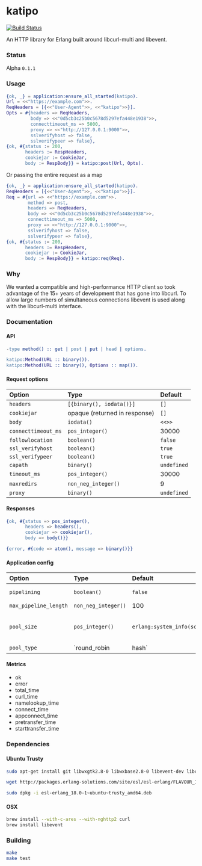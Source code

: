 katipo
=====

[![Build Status][travis_ci_image]][travis_ci]

An HTTP library for Erlang built around libcurl-multi and libevent.

### Status

Alpha `0.1.1`

### Usage

```erlang
{ok, _} = application:ensure_all_started(katipo).
Url = <<"https://example.com">>.
ReqHeaders = [{<<"User-Agent">>, <<"katipo">>}].
Opts = #{headers => ReqHeaders,
         body => <<"0d5cb3c25b0c5678d5297efa448e1938">>,
         connecttimeout_ms => 5000,
         proxy => <<"http://127.0.0.1:9000">>,
         sslverifyhost => false,
         sslverifypeer => false},
{ok, #{status := 200,
       headers := RespHeaders,
       cookiejar := CookieJar,
       body := RespBody}} = katipo:post(Url, Opts).
```

Or passing the entire request as a map

```erlang
{ok, _} = application:ensure_all_started(katipo).
ReqHeaders = [{<<"User-Agent">>, <<"katipo">>}].
Req = #{url => <<"https://example.com">>.
        method => post,
        headers => ReqHeaders,
        body => <<"0d5cb3c25b0c5678d5297efa448e1938">>,
        connecttimeout_ms => 5000,
        proxy => <<"http://127.0.0.1:9000">>,
        sslverifyhost => false,
        sslverifypeer => false},
{ok, #{status := 200,
       headers := RespHeaders,
       cookiejar := CookieJar,
       body := RespBody}} = katipo:req(Req).
```


### Why

We wanted a compatible and high-performance HTTP client so took
advantage of the 15+ years of development that has gone into libcurl.
To allow large numbers of simultaneous connections libevent is used
along with the libcurl-multi interface.

### Documentation

#### API

```erlang
-type method() :: get | post | put | head | options.

katipo:Method(URL :: binary()).
katipo:Method(URL :: binary(), Options :: map()).

```

#### Request options

| Option              | Type                            | Default           |
|:--------------------|:------------------------------- |:----------------- |
| `headers`           | `[{binary(), iodata()}]`        | `[]`              |
| `cookiejar`         | opaque (returned in response)   | `[]`              |
| `body`              | `iodata()`                      | `<<>>`            |
| `connecttimeout_ms` | `pos_integer()`                 | 30000             |
| `followlocation`    | `boolean()`                     | `false`           |
| `ssl_verifyhost`    | `boolean()`                     | `true`            |
| `ssl_verifypeer`    | `boolean()`                     | `true`            |
| `capath`            | `binary()`                      | `undefined`       |
| `timeout_ms`        | `pos_integer()`                 | 30000             |
| `maxredirs`         | `non_neg_integer()`             | 9                 |
| `proxy`             | `binary()`                      | `undefined`       |

#### Responses

```erlang
{ok, #{status => pos_integer(),
       headers => headers(),
       cookiejar => cookiejar(),
       body => body()}}

{error, #{code => atom(), message => binary()}}
```

#### Application config

| Option                | Type                 | Default           | Note                                   |
|:----------------------|:---------------------|:----------------- |----------------------------------------|
| `pipelining`          | `boolean()`          | `false`           | HTTP pipelining                        |
| `max_pipeline_length` | `non_neg_integer()`  | 100               |                                        |
| `pool_size`           | `pos_integer()`      | `erlang:system_info(schedulers)`     | Typically one port executable per core |
| `pool_type`           | `round_robin | hash` | `round_robin`     | Hash is potentially useful when pipelining |

#### Metrics

* ok
* error
* total_time
* curl_time
* namelookup_time
* connect_time
* appconnect_time
* pretransfer_time
* starttransfer_time

### Dependencies

#### Ubuntu Trusty

```sh
sudo apt-get install git libwxgtk2.8-0 libwxbase2.8-0 libevent-dev libcurl4-openssl-dev libcurl4-openssl-dev

wget http://packages.erlang-solutions.com/site/esl/esl-erlang/FLAVOUR_1_esl/esl-erlang_18.0-1~ubuntu~trusty_amd64.deb

sudo dpkg -i esl-erlang_18.0-1~ubuntu~trusty_amd64.deb
```

#### OSX

```sh
brew install --with-c-ares --with-nghttp2 curl
brew install libevent
```

### Building

```sh
make
make test
```

[travis_ci]: https://travis-ci.org/puzza007/katipo
[travis_ci_image]: https://travis-ci.org/puzza007/katipo.png
